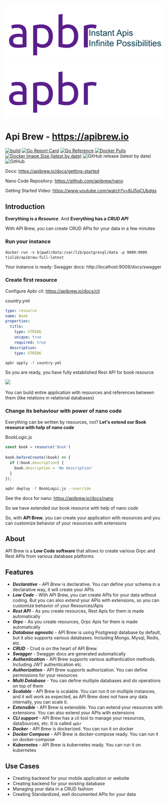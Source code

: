 <p align="center">
<img src="https://raw.githubusercontent.com/apibrew/apibrew/master/static/ApiBrew%20Logo.svg#gh-light-mode-only">
<img src="https://raw.githubusercontent.com/apibrew/apibrew/master/static/ApiBrew%20Logo-dark.svg#gh-dark-mode-only">
</p>

# Api Brew    -    https://apibrew.io
[![build](https://github.com/apibrew/apibrew/actions/workflows/build.yml/badge.svg?branch=master)](https://github.com/apibrew/apibrew/actions/workflows/build.yml)
[![Go Report Card](https://goreportcard.com/badge/github.com/apibrew/apibrew)](https://goreportcard.com/report/github.com/apibrew/apibrew)
[![Go Reference](https://pkg.go.dev/badge/github.com/apibrew/apibrew.svg)](https://pkg.go.dev/github.com/apibrew/apibrew)
[![Docker Pulls](https://img.shields.io/docker/pulls/tislib/apibrew)](https://hub.docker.com/r/tislib/apibrew)
[![Docker Image Size (latest by date)](https://img.shields.io/docker/image-size/tislib/apibrew)](https://hub.docker.com/r/tislib/apibrew)
![GitHub release (latest by date)](https://img.shields.io/github/v/release/apibrew/apibrew)
![GitHub](https://img.shields.io/github/license/apibrew/apibrew)

Docs: https://apibrew.io/docs/getting-started

Nano Code Repository: https://github.com/apibrew/nano

Getting Started Video: https://www.youtube.com/watch?v=6iJ5qCUbdgs


## Introduction

**Everything is a *Resource***. And **Everything has a *CRUD API***

With API Brew, you can create CRUD APIs for your data in a few minutes

### Run your instance

```shell
docker run -v $(pwd)/data:/var/lib/postgresql/data -p 9009:9009 tislib/apibrew:full-latest
```

Your instance is ready: Swagger docs: http://localhost:9009/docs/swagger

### Create first resource

Configure Apbr cli: https://apibrew.io/docs/cli

country.yml
```yaml
type: resource
name: Book
properties:
  title:
    type: STRING
    unique: true
    required: true
  description:
    type: STRING
```

```bash
apbr apply -f country.yml
```
So you are ready, you have fully established Rest API for book resource

<img src="https://apibrew.io/files/book-swagger.png" width="300"/>

You can build entire application with resources and references between them (like relations in relational databases)

### Change its behaviour with power of nano code

Everything can be written by resources, not?
**Let's extend our Book resource with help of nano code**

BookLogic.js
```javascript
const book = resource('Book')

book.beforeCreate((book) => {
  if (!book.description) {
    book.description = 'No description'
  }
});
```
```bash
apbr deploy -f BookLogic.js --override
```

See the docs for nano: https://apibrew.io/docs/nano

So we have extended our book resource with help of nano code

So, with **API Brew**, you can create your application with resources and you can customize behavior of your resources with extensions

## About
API Brew is a **Low Code software** that allows to create various Grpc and Rest APIs from various database platforms

## Features

* ***Declarative*** - *API Brew* is declarative. You can define your schema in a declarative way, it will create your APIs
* ***Low Code*** - With API Brew, you can create APIs for your data without coding. But you can also extend your APIs with
  extensions, so you can customize behavior of your Resources/Apis
* ***Rest API*** - As you create resources, Rest Apis for them is made automatically
* ***Grpc*** - As you create resources, Grpc Apis for them is made automatically
* ***Database agnostic*** - API Brew is using Postgresql database by default, but it also supports various databases. Including Mongo, Mysql, Redis, etc.
* ***CRUD*** - Crud is on the heart of API Brew.
* ***Swagger*** - Swagger docs are generated automatically
* ***Authentication*** - API Brew supports various authentication methods. Including JWT authentication etc.
* ***Authorization*** - API Brew supports authorization. You can define permissions for your resources
* ***Multi Database*** - You can define multiple databases and do operations on top of them
* ***Scalable*** - API Brew is scalable. You can run it on multiple instances, and it will work as expected, as API Brew does not have any data internally, you can scale it.
* ***Extensible*** - API Brew is extensible. You can extend your resources with extensions. You can also extend your APIs with extensions
* ***CLI support*** - API Brew has a cli tool to manage your resources, dataSources, etc. It is called `apbr`
* ***Docker*** - API Brew is dockerized. You can run it on docker
* ***Docker Compose*** - API Brew is docker-compose ready. You can run it on docker-compose
* ***Kubernetes*** - API Brew is kubernetes ready. You can run it on kubernetes

## Use Cases

* Creating backend for your mobile application or website
* Creating backend for your existing database
* Managing your data in a CRUD fashion
* Creating Standardized, well documented APIs for your data
